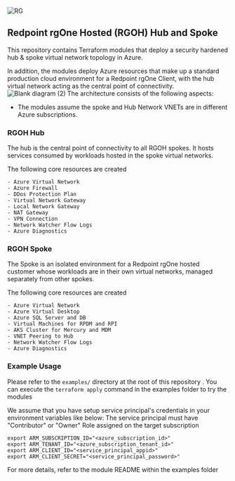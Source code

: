 ![RG](https://user-images.githubusercontent.com/42842390/158004336-60f07c05-7e5d-420e-87a6-22c5ac206fb6.jpg)
## Redpoint rgOne Hosted (RGOH) Hub and Spoke

This repository contains Terraform modules that deploy a security hardened hub & spoke virtual network topology in Azure. 

In addition, the modules deploy Azure resources that make up a standard production cloud environment for a Redpoint rgOne Client, with the hub virtual network acting as the central point of connectivity.
![Blank diagram (2)](https://user-images.githubusercontent.com/42842390/201027152-19b7fc8e-9749-4991-9016-1ea3a06da6b7.png)
The architecture consists of the following aspects:

- The modules assume the spoke and Hub Network VNETs are in different Azure subscriptions.

### RGOH Hub  
The hub is the central point of connectivity to all RGOH spokes. It hosts services consumed by workloads hosted in the spoke virtual networks.

The following core resources are created
```
- Azure Virtual Network
- Azure Firewall
- DDos Protection Plan
- Virtual Network Gateway
- Local Network Gateway
- NAT Gateway
- VPN Connection
- Network Watcher Flow Logs
- Azure Diagnostics
```
### RGOH Spoke 
The Spoke is an isolated environment for a Redpoint rgOne hosted customer whose workloads are in their own virtual networks, managed separately from other spokes. 

The following core resources are created
```
- Azure Virtual Network
- Azure Virtual Desktop
- Azure SQL Server and DB
- Virtual Machines for RPDM and RPI
- AKS Cluster for Mercury and MDM
- VNET Peering to Hub
- Network Watcher Flow Logs 
- Azure Diagnostics
```
### Example Usage
Please refer to the ```examples/``` directory at the root of this repository . You can execute the ```terraform apply``` command in the examples folder to try the modules

We assume that you have setup service principal's credentials in your environment variables like below: The service principal must have "Contributor" or "Owner" Role assigned on the target subscription
```
export ARM_SUBSCRIPTION_ID="<azure_subscription_id>"
export ARM_TENANT_ID="<azure_subscription_tenant_id>"
export ARM_CLIENT_ID="<service_principal_appid>"
export ARM_CLIENT_SECRET="<service_principal_password>"
```
For more details, refer to the module README within the examples folder
